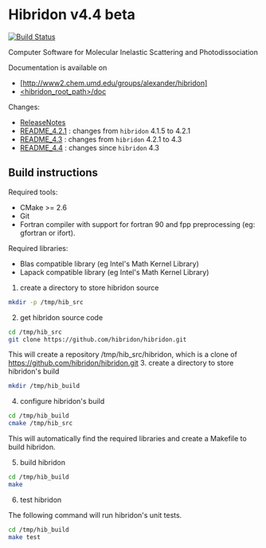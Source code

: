 # Hibridon v4.4 beta

[![Build Status](https://jenkins.ipr.univ-rennes1.fr/buildStatus/icon?job=hibridon-build)](https://jenkins.ipr.univ-rennes1.fr/job/hibridon-build/)

Computer Software for
Molecular Inelastic Scattering and Photodissociation

Documentation is available on
- [http://www2.chem.umd.edu/groups/alexander/hibridon]
- [<hibridon_root_path>/doc](doc)

Changes:
- [ReleaseNotes](ReleaseNotes)
- [README_4.2.1](README_4.2.1) : changes from `hibridon` 4.1.5 to 4.2.1
- [README_4.3](README_4.3) : changes from `hibridon` 4.2.1 to 4.3 
- [README_4.4](README_4.4) : changes since `hibridon` 4.3

## Build instructions

Required tools:
* CMake >= 2.6
* Git
* Fortran compiler with support for fortran 90 and fpp preprocessing (eg: gfortran or ifort).

Required libraries:

* Blas compatible library (eg Intel's Math Kernel Library)
* Lapack compatible library (eg Intel's Math Kernel Library)

1. create a directory to store hibridon source
```bash
mkdir -p /tmp/hib_src
```
2. get hibridon source code
```bash
cd /tmp/hib_src
git clone https://github.com/hibridon/hibridon.git
```
This will create a repository /tmp/hib_src/hibridon, which is a clone of https://github.com/hibridon/hibridon.git 
3. create a directory to store hibridon's build
```bash
mkdir /tmp/hib_build
```

4. configure hibridon's build

```bash
cd /tmp/hib_build
cmake /tmp/hib_src
```
This will automatically find the required libraries and create a Makefile to build hibridon. 

5. build hibridon

```bash
cd /tmp/hib_build
make
```
6. test hibridon

The following command will run hibridon's unit tests.

```bash
cd /tmp/hib_build
make test
```
